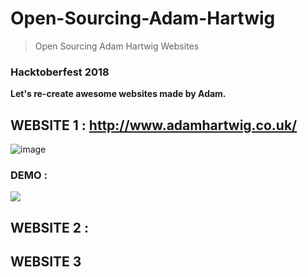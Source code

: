 # Open-Sourcing-Adam-Hartwig
> Open Sourcing Adam Hartwig Websites

### Hacktoberfest 2018

**Let's re-create awesome websites made by Adam.**

## WEBSITE 1 : http://www.adamhartwig.co.uk/

![image](https://user-images.githubusercontent.com/5800726/46262842-cc301d80-c524-11e8-896a-b53c94f3339d.png)

### DEMO : 

![](https://media.giphy.com/media/57Uyah4xlikV152exA/giphy.gif)

## WEBSITE 2 : 


## WEBSITE 3

